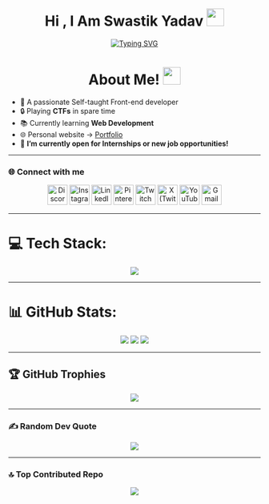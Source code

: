 <h1 align="center"><b>Hi , I Am Swastik Yadav </b>
<img src="https://media.giphy.com/media/hvRJCLFzcasrR4ia7z/giphy.gif" width="35">
</h1>

<!-- Centered Typing SVG -->
<p align="center">
  <a href="https://git.io/typing-svg">
    <img
      src="https://readme-typing-svg.demolab.com?font=Delius&size=30&duration=4998&pause=1000&color=E5F73D&center=true&vCenter=true&width=600&lines=Hare+Krishna%F0%9F%AA%B7;%F0%9F%A6%9ARadhe+Radhe%F0%9F%A6%9A"
      alt="Typing SVG"
    />
  </a>
</p>



<h1 align="center"><b> About Me!</b>
<img src="https://i.pinimg.com/originals/38/83/8d/38838d2369fe10f9e3f03e92bde4883c.gif" width="35">
</h1>


- 🌱 A passionate Self-taught Front-end developer  
- 🔒 Playing **CTFs** in spare time  
- 📚 Currently learning **Web Development**  
- 🌐 Personal website → [Portfolio](https://swastik-yadav.github.io/MyPortfolio/)  
- 💼 **I’m currently open for Internships or new job opportunities!**

---

### 🌐 Connect with me
<p align="center">
  <a href="https://discord.gg/CjH73ZcPkB"><img src="https://skillicons.dev/icons?i=discord" width="40" alt="Discord"/></a>
  <a href="https://www.instagram.com/chigo._.san/"><img src="https://skillicons.dev/icons?i=instagram" width="40" alt="Instagram"/></a>
  <a href="https://www.linkedin.com/in/swastik-yadav-371b57331/"><img src="https://skillicons.dev/icons?i=linkedin" width="40" alt="LinkedIn"/></a>
  <a href="https://in.pinterest.com/ZECHIGO/"><img src="https://www.vectorlogo.zone/logos/pinterest/pinterest-icon.svg" width="40" alt="Pinterest"/></a>
  <a href="https://twitch.tv/chigokun"><img src="https://www.vectorlogo.zone/logos/twitch/twitch-icon.svg" width="40" alt="Twitch"/></a>
  <a href="https://x.com/SwastikYad4"><img src="https://skillicons.dev/icons?i=twitter" width="40" alt="X (Twitter)"/></a>
  <a href="https://youtube.com/@SwastikYadav-c2n"><img src="https://www.vectorlogo.zone/logos/youtube/youtube-icon.svg" width="40" alt="YouTube"/></a>
  <a href="mailto:swastikyadav9b@gmail.com"><img src="https://skillicons.dev/icons?i=gmail" width="40" alt="Gmail"/></a>
</p>

---

# 💻 Tech Stack:
<p align="center">
  <img src="https://skillicons.dev/icons?i=c,cpp,java,js,mysql,git,github,aws,vercel,figma,ae,pr,ps,ai,canva,tor" />
</p>

---

# 📊 GitHub Stats:
<p align="center">
  <img src="https://github-readme-stats.vercel.app/api?username=Swastik-Yadav&theme=tokyonight&hide_border=false&include_all_commits=true&count_private=false"/>
  <img src="https://nirzak-streak-stats.vercel.app/?user=Swastik-Yadav&theme=tokyonight&hide_border=false"/>
  <img src="https://github-readme-stats.vercel.app/api/top-langs/?username=Swastik-Yadav&theme=tokyonight&hide_border=false&layout=compact"/>
</p>

---

## 🏆 GitHub Trophies
<p align="center">
  <img src="https://github-profile-trophy.vercel.app/?username=Swastik-Yadav&theme=radical&no-frame=true&no-bg=false&margin-w=4"/>
</p>

---

### ✍️ Random Dev Quote
<p align="center">
  <img src="https://quotes-github-readme.vercel.app/api?type=horizontal&theme=tokyonight"/>
</p>

---

### 🔝 Top Contributed Repo
<p align="center">
  <img src="https://github-contributor-stats.vercel.app/api?username=Swastik-Yadav&limit=5&theme=tokyonight&combine_all_yearly_contributions=true"/>
</p>
